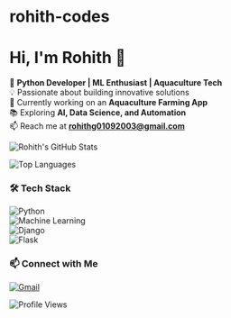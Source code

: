 # rohith-codes
# Hi, I'm Rohith 👋  
🚀 **Python Developer | ML Enthusiast | Aquaculture Tech**  
💡 Passionate about building innovative solutions  
🌱 Currently working on an **Aquaculture Farming App**  
📚 Exploring **AI, Data Science, and Automation**  
📫 Reach me at **rohithg01092003@gmail.com**  

![Rohith's GitHub Stats](https://github-readme-stats.vercel.app/api?username=gottamrohith&show_icons=true&theme=radical)  

![Top Languages](https://github-readme-stats.vercel.app/api/top-langs/?username=gottamrohith&layout=compact&theme=radical)  

### 🛠 Tech Stack  
![Python](https://img.shields.io/badge/Python-3776AB?style=for-the-badge&logo=python&logoColor=white)  
![Machine Learning](https://img.shields.io/badge/Machine_Learning-FF6F00?style=for-the-badge&logo=scikit-learn&logoColor=white)  
![Django](https://img.shields.io/badge/Django-092E20?style=for-the-badge&logo=django&logoColor=white)  
![Flask](https://img.shields.io/badge/Flask-000000?style=for-the-badge&logo=flask&logoColor=white)  

### 📫 Connect with Me  
 
[![Gmail](https://img.shields.io/badge/Email-D14836?style=for-the-badge&logo=gmail&logoColor=white)](mailto:rohithg01092003@gmail.com)  

![Profile Views](https://komarev.com/ghpvc/?username=rohith-codes&color=blue&style=flat-square)





